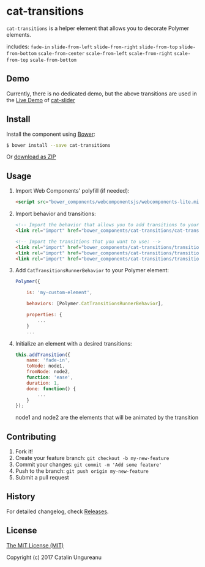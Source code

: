 <!--
[![Published on webcomponents.org](https://img.shields.io/badge/webcomponents.org-published-blue.svg)](https://www.webcomponents.org/element/the-catalin/cat-transitions)
-->
# cat-transitions

`cat-transitions` is a helper element that allows you to decorate Polymer elements.

includes:
`fade-in`
`slide-from-left`
`slide-from-right`
`slide-from-top`
`slide-from-bottom`
`scale-from-center`
`scale-from-left`
`scale-from-right`
`scale-from-top`
`scale-from-bottom`

## Demo

Currently, there is no dedicated demo, but the above transitions are used in the [Live Demo](http://webcomponents.online/cat-slider/) of [cat-slider](https://www.webcomponents.org/element/the-catalin/cat-slider)

## Install

Install the component using [Bower](http://bower.io/):

```sh
$ bower install --save cat-transitions
```

Or [download as ZIP](https://github.com/the-catalin/cat-transitions/archive/master.zip)

## Usage

1. Import Web Components' polyfill (if needed):

    ```html
    <script src="bower_components/webcomponentsjs/webcomponents-lite.min.js"></script>
    ```

2. Import behavior and transitions:

    ```html
    <!-- Import the behavior that allows you to add transitions to your elements -->
    <link rel="import" href="bower_components/cat-transitions/cat-transitions-runner-behavior.html">

    <!-- Import the transitions that you want to use: -->
    <link rel="import" href="bower_components/cat-transitions/transitions/fade-in.html">
    <link rel="import" href="bower_components/cat-transitions/transitions/scale-from-center.html">
    <link rel="import" href="bower_components/cat-transitions/transitions/slide-from-right.html">
    ```

3. Add `CatTransitionsRunnerBehavior` to your Polymer element:

	```js
	Polymer({      

	    is: 'my-custom-element',

	    behaviors: [Polymer.CatTransitionsRunnerBehavior],

	    properties: {
	    	...
	    }
	    ...
	```

4. Initialize an element with a desired transitions:

	```js
	this.addTransition({
	    name: 'fade-in',
        toNode: node1,
        fromNode: node2,
        function: 'ease',
        duration: 1,
        done: function() {
        	...
        }
	});
	```
	
	node1 and node2 are the elements that will be animated by the transition


## Contributing

1. Fork it!
2. Create your feature branch: `git checkout -b my-new-feature`
3. Commit your changes: `git commit -m 'Add some feature'`
4. Push to the branch: `git push origin my-new-feature`
5. Submit a pull request

## History

For detailed changelog, check [Releases](https://github.com/the-catalin/cat-transitions/releases).

## License

[The MIT License (MIT)](https://opensource.org/licenses/MIT)

Copyright (c) 2017 Catalin Ungureanu